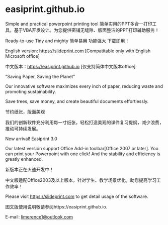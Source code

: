 # easiprint.github.io

Simple and practical powerpoint printing tool
简单实用的PPT多合一打印工具，基于VBA开发设计。为您提供密铺无缝隙、版面整洁的PPT打印辅助服务！

Ready-to-use Tiny and mighty
简单易用 功能强大 下载即用！

English version: https://slideprint.com [Compatitable only with English Microsoft office]

中文版本：https://easiprint.github.io [仅支持简体中文版本office]

“Saving Paper, Saving the Planet"

Our innovative software maximizes every inch of paper, reducing waste and promoting sustainability. 

Save trees, save money, and create beautiful documents effortlessly. 


节约纸张，版面美观

我们的创新软件充分利用每一寸纸张，轻松打造美观的课件复习提纲，减少浪费，推动可持续发展。


New arrival! Easiprint 3.0

Our latest version support Office Add-in toolbar[Office 2007 or later]. You can print your Powerpoint with one click! And the stability and efficiency is greatly enhanced.


新版本正在火速开发中！

中文版适配Office2003及以上版本，针对学生、教学场景优化，助您提高学习工作效率！


Please visit https://slideprint.com to get detail usage of the software.

图文版使用说明敬请参阅https://easiprint.github.io.


E-mail: limerence1@outlook.com

